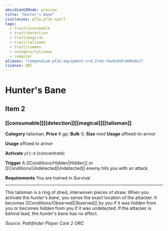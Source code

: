 ```yaml
---
obsidianUIMode: preview
title: "Hunter's Bane"
cssclasses: pf2e,pf2e-spell
tags:
  - trait/consumable
  - trait/detection
  - trait/magical
  - trait/talisman
  - trait/common
  - category/talisman
  - remaster
aliases: "Compendium.pf2e.equipment-srd.Item.Yew9oddFsH0KeDLh"
license: ORC
---
```

# Hunter's Bane
## Item 2
### [[consumable]][[detection]][[magical]][[talisman]]

**Category** talisman; 
**Price** 6 gp; 
**Bulk** 0; **Size** med
**Usage** affixed-to-armor

**Usage** affixed to armor

**Activate** `pf2:0` (concentrate)

**Trigger** A [[Conditions/Hidden|Hidden]] or [[Conditions/Undetected|Undetected]] enemy hits you with an attack

**Requirements** You are trained in Survival

* * *

This talisman is a ring of dried, interwoven pieces of straw. When you activate the _hunter's bane_, you sense the exact location of the attacker. It becomes [[Conditions/Observed|Observed]] by you if it was hidden from you or becomes hidden from you if it was undetected. If the attacker is behind lead, the _hunter's bane_ has no effect.

*Source: Pathfinder Player Core 2*
*ORC*